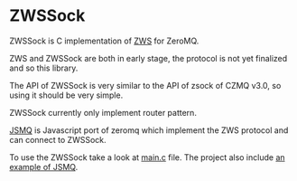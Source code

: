 ZWSSock
=======

ZWSSock is C implementation of [ZWS](http://rfc.zeromq.org/spec:39) for ZeroMQ.

ZWS and ZWSSock are both in early stage, the protocol is not yet finalized and so this library.

The API of ZWSSock is very similar to the API of zsock of CZMQ v3.0, so using it should be very simple.

ZWSSock currently only implement router pattern.

[JSMQ](https://github.com/zeromq/JSMQ) is Javascript port of zeromq which implement the ZWS protocol and can connect to ZWSSock.

To use the ZWSSock take a look at [main.c](https://github.com/somdoron/zwssock/blob/master/src/CZMQ-ZWSSock/main.c) file. The project also include [an example of JSMQ](https://github.com/somdoron/zwssock/blob/master/src/CZMQ-ZWSSock/Example.html).

